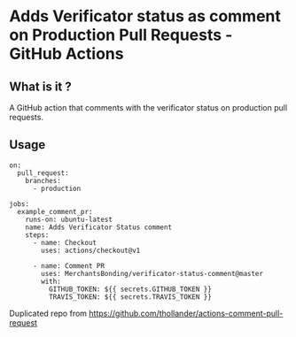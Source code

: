 # Adds Verificator status as comment on Production Pull Requests - GitHub Actions

## What is it ?

A GitHub action that comments with the verificator status on production pull
requests.

## Usage

```
on:
  pull_request:
    branches:
      - production

jobs:
  example_comment_pr:
    runs-on: ubuntu-latest
    name: Adds Verificator Status comment
    steps:
      - name: Checkout
        uses: actions/checkout@v1

      - name: Comment PR
        uses: MerchantsBonding/verificator-status-comment@master
        with:
          GITHUB_TOKEN: ${{ secrets.GITHUB_TOKEN }}
          TRAVIS_TOKEN: ${{ secrets.TRAVIS_TOKEN }}
```

Duplicated repo from https://github.com/thollander/actions-comment-pull-request
